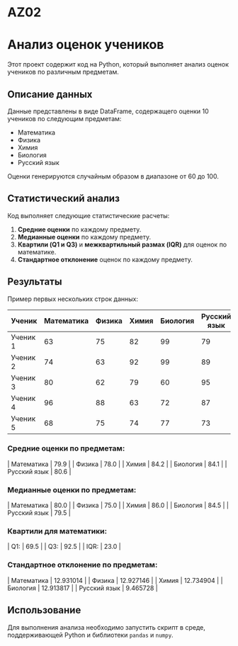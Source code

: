 # AZ02
 
# Анализ оценок учеников

Этот проект содержит код на Python, который выполняет анализ оценок учеников по различным предметам.

## Описание данных

Данные представлены в виде DataFrame, содержащего оценки 10 учеников по следующим предметам:
- Математика
- Физика
- Химия
- Биология
- Русский язык

Оценки генерируются случайным образом в диапазоне от 60 до 100.

## Статистический анализ

Код выполняет следующие статистические расчеты:
1. **Средние оценки** по каждому предмету.
2. **Медианные оценки** по каждому предмету.
3. **Квартили (Q1 и Q3)** и **межквартильный размах (IQR)** для оценок по математике.
4. **Стандартное отклонение** оценок по каждому предмету.

## Результаты

Пример первых нескольких строк данных:

|  Ученик  | Математика | Физика | Химия | Биология | Русский язык |
|----------|------------|--------|-------|----------|--------------|
| Ученик 1 |     63     |   75   |   82  |    99    |      79      |
| Ученик 2 |     74     |   63   |   92  |    99    |      89      |
| Ученик 3 |     80     |   62   |   79  |    60    |      95      |
| Ученик 4 |     96     |   88   |   63  |    72    |      87      |
| Ученик 5 |     68     |   75   |   74  |    77    |      73      |


### Средние оценки по предметам:

| Математика    |  79.9  |
| Физика        |  78.0  |
| Химия         |  84.2  |
| Биология      |  84.1  |
| Русский язык  |  80.6  |

### Медианные оценки по предметам:

| Математика    |  80.0  |
| Физика        |  75.0  |
| Химия         |  86.0  |
| Биология      |  84.5  |
| Русский язык  |  79.5  |

### Квартили для математики:
| Q1:   |  69.5  |
| Q3:   |  92.5  |
| IQR:  |  23.0  |

### Стандартное отклонение по предметам:

| Математика     |  12.931014  |
| Физика         |  12.927146  |
| Химия          |  12.734904  |
| Биология       |  12.913817  |
| Русский язык   |   9.465728  |

## Использование

Для выполнения анализа необходимо запустить скрипт в среде, поддерживающей Python и библиотеки `pandas` и `numpy`.
